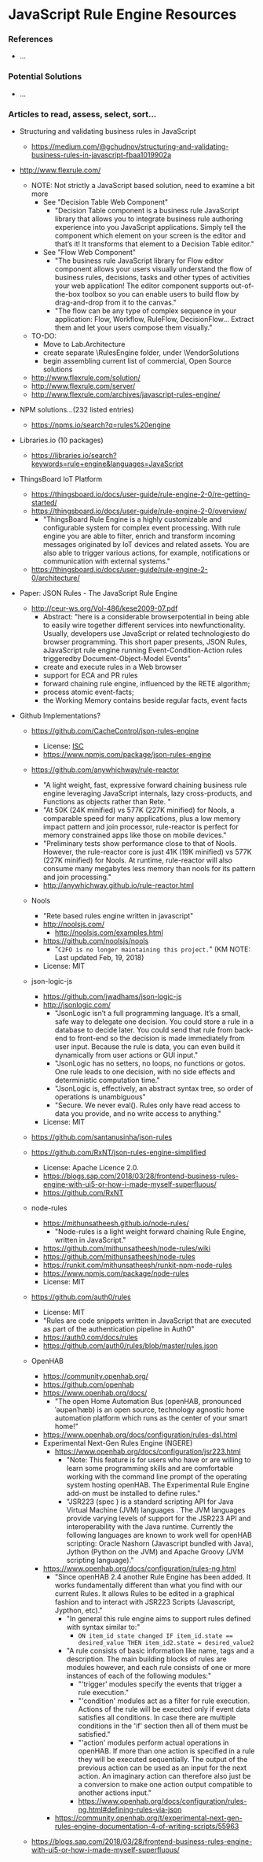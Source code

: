 
JavaScript Rule Engine Resources
====

### References
* ...


### Potential Solutions
* ...



### Articles to read, assess, select, sort...
* Structuring and validating business rules in JavaScript
  * https://medium.com/@gchudnov/structuring-and-validating-business-rules-in-javascript-fbaa1019902a


* http://www.flexrule.com/
  * NOTE: Not strictly a JavaScript based solution, need to examine a bit more
    * See "Decision Table Web Component"
      * "Decision Table component is a business rule JavaScript library that allows you to integrate business rule authoring experience into you JavaScript applications. Simply tell the component which element on your screen is the editor and that’s it! It transforms that element to a Decision Table editor."
    * See "Flow Web Component"
      * "The business rule JavaScript library for Flow editor component allows your users visually understand the flow of business rules, decisions, tasks and other types of activities your web application! The editor component supports out-of-the-box toolbox so you can enable users to build flow by drag-and-drop from it to the canvas."
      * "The flow can be any type of complex sequence in your application: Flow, Workflow, RuleFlow, DecisionFlow… Extract them and let your users compose them visually."
  * TO-DO: 
    * Move to Lab.Architecture
    * create separate \RulesEngine folder, under \VendorSolutions
    * begin assembling current list of commercial, Open Source solutions
  * http://www.flexrule.com/solution/
  * http://www.flexrule.com/server/
  * http://www.flexrule.com/archives/javascript-rules-engine/


* NPM solutions...(232 listed entries)
  * https://npms.io/search?q=rules%20engine

* Libraries.io (10 packages)
  * https://libraries.io/search?keywords=rule+engine&languages=JavaScript

* ThingsBoard IoT Platform
  * https://thingsboard.io/docs/user-guide/rule-engine-2-0/re-getting-started/
  * https://thingsboard.io/docs/user-guide/rule-engine-2-0/overview/
    * "ThingsBoard Rule Engine is a highly customizable and configurable system for complex event processing. With rule engine you are able to filter, enrich and transform incoming messages originated by IoT devices and related assets. You are also able to trigger various actions, for example, notifications or communication with external systems."
  * https://thingsboard.io/docs/user-guide/rule-engine-2-0/architecture/
  

* Paper: JSON Rules - The JavaScript Rule Engine
  * http://ceur-ws.org/Vol-486/kese2009-07.pdf
    * Abstract: "here is a considerable browserpotential in being able to easily wire together different services into newfunctionality. Usually, developers use JavaScript or related technologiesto do browser programming. This short paper presents, JSON Rules, aJavaScript  rule  engine  running  Event-Condition-Action  rules  triggeredby Document-Object-Model Events"
    * create and execute rules in a Web browser
    * support for ECA and PR rules
    * forward chaining rule engine, influenced by the RETE algorithm;
    * process atomic event-facts;
    * the Working Memory contains beside regular facts, event facts

* Github Implementations?
  * https://github.com/CacheControl/json-rules-engine
    * License: [ISC](https://github.com/CacheControl/json-rules-engine/blob/master/LICENSE)
    * https://www.npmjs.com/package/json-rules-engine

  * https://github.com/anywhichway/rule-reactor
    * "A light weight, fast, expressive forward chaining business rule engine leveraging JavaScript internals, lazy cross-products, and Functions as objects rather than Rete. "
    * "At 50K (24K minified) vs 577K (227K minified) for Nools, a comparable speed for many applications, plus a low memory impact pattern and join processor, rule-reactor is perfect for memory constrained apps like those on mobile devices."
    * "Preliminary tests show performance close to that of Nools. However, the rule-reactor core is just 41K (19K minified) vs 577K (227K minified) for Nools. At runtime, rule-reactor will also consume many megabytes less memory than nools for its pattern and join processing."
    * http://anywhichway.github.io/rule-reactor.html

  * Nools
    * "Rete based rules engine written in javascript"
    * http://noolsjs.com/
      * http://noolsjs.com/examples.html
    * https://github.com/noolsjs/nools
      * "```C2FO is no longer maintaining this project.```" (KM NOTE: Last updated Feb, 19, 2018)
    * License: MIT

  * json-logic-js
    * https://github.com/jwadhams/json-logic-js
    * http://jsonlogic.com/
      * "JsonLogic isn’t a full programming language. It’s a small, safe way to delegate one decision. You could store a rule in a database to decide later. You could send that rule from back-end to front-end so the decision is made immediately from user input. Because the rule is data, you can even build it dynamically from user actions or GUI input."
      * "JsonLogic has no setters, no loops, no functions or gotos. One rule leads to one decision, with no side effects and deterministic computation time."
      * "JsonLogic is, effectively, an abstract syntax tree, so order of operations is unambiguous"
      * "Secure. We never eval(). Rules only have read access to data you provide, and no write access to anything."
    * License: MIT

  * https://github.com/santanusinha/json-rules

  * https://github.com/RxNT/json-rules-engine-simplified
    * License: Apache Licence 2.0.
    * https://blogs.sap.com/2018/03/28/frontend-business-rules-engine-with-ui5-or-how-i-made-myself-superfluous/
    * https://github.com/RxNT

  * node-rules
    * https://mithunsatheesh.github.io/node-rules/
      * "Node-rules is a light weight forward chaining Rule Engine, written in JavaScript."
    * https://github.com/mithunsatheesh/node-rules/wiki
    * https://github.com/mithunsatheesh/node-rules
    * https://runkit.com/mithunsatheesh/runkit-npm-node-rules
    * https://www.npmjs.com/package/node-rules
    * License: MIT


  * https://github.com/auth0/rules
    * License: MIT
    * "Rules are code snippets written in JavaScript that are executed as part of the authentication pipeline in Auth0"
    * https://auth0.com/docs/rules
    * https://github.com/auth0/rules/blob/master/rules.json
  
  * OpenHAB
    * https://community.openhab.org/
    * https://github.com/openhab
    * https://www.openhab.org/docs/
      * "The open Home Automation Bus (openHAB, pronounced ˈəʊpənˈhæb) is an open source, technology agnostic home automation platform which runs as the center of your smart home!"
    * https://www.openhab.org/docs/configuration/rules-dsl.html
    * Experimental Next-Gen Rules Engine (NGERE)
      * https://www.openhab.org/docs/configuration/jsr223.html
        * "Note: This feature is for users who have or are willing to learn some programming skills and are comfortable working with the command line prompt of the operating system hosting openHAB. The Experimental Rule Engine add-on must be installed to define rules."
        * "JSR223 (spec ) is a standard scripting API for Java Virtual Machine (JVM) languages . The JVM languages provide varying levels of support for the JSR223 API and interoperability with the Java runtime. Currently the following languages are known to work well for openHAB scripting: Oracle Nashorn (Javascript bundled with Java), Jython (Python on the JVM) and Apache Groovy (JVM scripting language)."
    * https://www.openhab.org/docs/configuration/rules-ng.html
      * "Since openHAB 2.4 another Rule Engine has been added. It works fundamentally different than what you find with our current Rules. It allows Rules to be edited in a graphical fashion and to interact with JSR223 Scripts (Javascript, Jypthon, etc)."
        * "In general this rule engine aims to support rules defined with syntax similar to:"
          * ```ON item_id state changed IF item_id.state == desired_value THEN item_id2.state = desired_value2 ```
        * "A rule consists of basic information like name, tags and a description. The main building blocks of rules are modules however, and each rule consists of one or more instances of each of the following modules:"
          * "'trigger' modules specify the events that trigger a rule execution."
          * "'condition' modules act as a filter for rule execution. Actions of the rule will be executed only if event data satisfies all conditions. In case there are multiple conditions in the 'if' section then all of them must be satisfied."
          * "'action' modules perform actual operations in openHAB. If more than one action is specified in a rule they will be executed sequentially. The output of the previous action can be used as an input for the next action. An imaginary action can therefore also just be a conversion to make one action output compatible to another actions input."
          * https://www.openhab.org/docs/configuration/rules-ng.html#defining-rules-via-json
      * https://community.openhab.org/t/experimental-next-gen-rules-engine-documentation-4-of-writing-scripts/55963

  * https://blogs.sap.com/2018/03/28/frontend-business-rules-engine-with-ui5-or-how-i-made-myself-superfluous/

